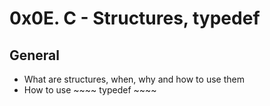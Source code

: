 # **0x0E. C - Structures, typedef**

## General
* What are structures, when, why and how to use them
* How to use ~~~~ typedef ~~~~
